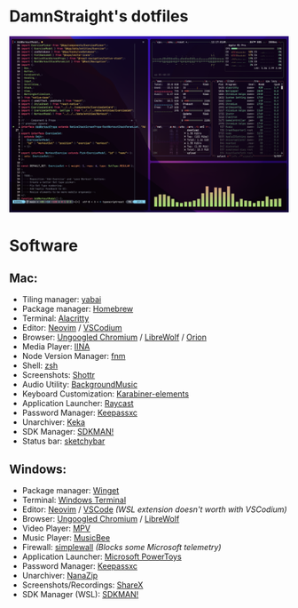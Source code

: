 # DamnStraight's dotfiles

![Mac Desktop Screenshot](screenshot.png)

# Software
## Mac:
- Tiling manager: [yabai](https://github.com/koekeishiya/yabai)
- Package manager: [Homebrew](https://brew.sh/)
- Terminal: [Alacritty](https://github.com/alacritty/alacritty)
- Editor: [Neovim](https://neovim.io/) / [VSCodium](https://github.com/VSCodium/vscodium)
- Browser: [Ungoogled Chromium](https://github.com/ungoogled-software/ungoogled-chromium) / [LibreWolf](https://librewolf.net/) / [Orion](https://browser.kagi.com/)
- Media Player: [IINA](https://github.com/iina/iina)
- Node Version Manager: [fnm](https://github.com/Schniz/fnm)
- Shell: [zsh](https://www.zsh.org/)
- Screenshots: [Shottr](https://shottr.cc/)
- Audio Utility: [BackgroundMusic](https://github.com/kyleneideck/BackgroundMusic)
- Keyboard Customization: [Karabiner-elements](https://github.com/pqrs-org/Karabiner-Elements)
- Application Launcher: [Raycast](https://www.raycast.com/)
- Password Manager: [Keepassxc](https://keepassxc.org/)
- Unarchiver: [Keka](https://github.com/aonez/Keka)
- SDK Manager: [SDKMAN!](https://sdkman.io/)
- Status bar: [sketchybar](https://github.com/FelixKratz/SketchyBar)
## Windows:
- Package manager: [Winget](https://github.com/microsoft/winget-cli)
- Terminal: [Windows Terminal](https://github.com/microsoft/terminal)
- Editor: [Neovim](https://neovim.io/) / [VSCode](https://code.visualstudio.com/) *(WSL extension doesn't worth with VSCodium)*
- Browser: [Ungoogled Chromium](https://github.com/ungoogled-software/ungoogled-chromium) / [LibreWolf](https://librewolf.net/)
- Video Player: [MPV](https://mpv.io/)
- Music Player: [MusicBee](https://getmusicbee.com/)
- Firewall: [simplewall](https://github.com/henrypp/simplewall) *(Blocks some Microsoft telemetry)*
- Application Launcher: [Microsoft PowerToys](https://github.com/microsoft/PowerToys)
- Password Manager: [Keepassxc](https://keepassxc.org/)
- Unarchiver: [NanaZip](https://github.com/M2Team/NanaZip)
- Screenshots/Recordings: [ShareX](https://getsharex.com/)
- SDK Manager (WSL): [SDKMAN!](https://sdkman.io/)